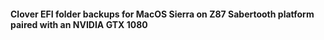 #### Clover EFI folder backups for MacOS Sierra on Z87 Sabertooth platform paired with an NVIDIA GTX 1080